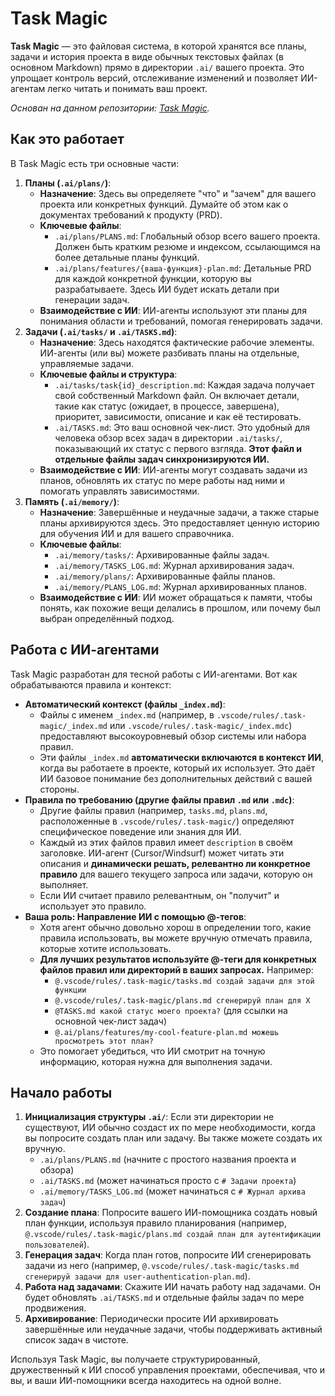 # Task Magic

**Task Magic** — это файловая система, в которой хранятся все планы, задачи и история проекта в виде обычных текстовых файлах (в основном Markdown) прямо в директории `.ai/` вашего проекта. Это упрощает контроль версий, отслеживание изменений и позволяет ИИ-агентам легко читать и понимать ваш проект.

*Основан на данном репозитории: [Task Magic](https://github.com/iannuttall/task-magic).*

## Как это работает

В Task Magic есть три основные части:

1. **Планы (`.ai/plans/`)**:
    - **Назначение**: Здесь вы определяете "что" и "зачем" для вашего проекта или конкретных функций. Думайте об этом как о документах требований к продукту (PRD).
    - **Ключевые файлы**:
      - `.ai/plans/PLANS.md`: Глобальный обзор всего вашего проекта. Должен быть кратким резюме и индексом, ссылающимся на более детальные планы функций.
      - `.ai/plans/features/{ваша-функция}-plan.md`: Детальные PRD для каждой конкретной функции, которую вы разрабатываете. Здесь ИИ будет искать детали при генерации задач.
    - **Взаимодействие с ИИ**: ИИ-агенты используют эти планы для понимания области и требований, помогая генерировать задачи.
2. **Задачи (`.ai/tasks/` и `.ai/TASKS.md`)**:
    - **Назначение**: Здесь находятся фактические рабочие элементы. ИИ-агенты (или вы) можете разбивать планы на отдельные, управляемые задачи.
    - **Ключевые файлы и структура**:
      - `.ai/tasks/task{id}_description.md`: Каждая задача получает свой собственный Markdown файл. Он включает детали, такие как статус (ожидает, в процессе, завершена), приоритет, зависимости, описание и как её тестировать.
      - `.ai/TASKS.md`: Это ваш основной чек-лист. Это удобный для человека обзор всех задач в директории `.ai/tasks/`, показывающий их статус с первого взгляда. **Этот файл и отдельные файлы задач синхронизируются ИИ.**
    - **Взаимодействие с ИИ**: ИИ-агенты могут создавать задачи из планов, обновлять их статус по мере работы над ними и помогать управлять зависимостями.
3. **Память (`.ai/memory/`)**:
    - **Назначение**: Завершённые и неудачные задачи, а также старые планы архивируются здесь. Это предоставляет ценную историю для обучения ИИ и для вашего справочника.
    - **Ключевые файлы**:
      - `.ai/memory/tasks/`: Архивированные файлы задач.
      - `.ai/memory/TASKS_LOG.md`: Журнал архивирования задач.
      - `.ai/memory/plans/`: Архивированные файлы планов.
      - `.ai/memory/PLANS_LOG.md`: Журнал архивированных планов.
    - **Взаимодействие с ИИ**: ИИ может обращаться к памяти, чтобы понять, как похожие вещи делались в прошлом, или почему был выбран определённый подход.

## Работа с ИИ-агентами

Task Magic разработан для тесной работы с ИИ-агентами. Вот как обрабатываются правила и контекст:

- **Автоматический контекст (файлы `_index.md`)**:
  - Файлы с именем `_index.md` (например, в `.vscode/rules/.task-magic/_index.md` или `.vscode/rules/.task-magic/_index.mdc`) предоставляют высокоуровневый обзор системы или набора правил.
  - Эти файлы `_index.md` **автоматически включаются в контекст ИИ**, когда вы работаете в проекте, который их использует. Это даёт ИИ базовое понимание без дополнительных действий с вашей стороны.
- **Правила по требованию (другие файлы правил `.md` или `.mdc`)**:
  - Другие файлы правил (например, `tasks.md`, `plans.md`, расположенные в `.vscode/rules/.task-magic/`) определяют специфическое поведение или знания для ИИ.
  - Каждый из этих файлов правил имеет `description` в своём заголовке. ИИ-агент (Cursor/Windsurf) может читать эти описания и **динамически решать, релевантно ли конкретное правило** для вашего текущего запроса или задачи, которую он выполняет.
  - Если ИИ считает правило релевантным, он "получит" и использует это правило.
- **Ваша роль: Направление ИИ с помощью @-тегов**:
  - Хотя агент обычно довольно хорош в определении того, какие правила использовать, вы можете вручную отмечать правила, которые хотите использовать.
  - **Для лучших результатов используйте @-теги для конкретных файлов правил или директорий в ваших запросах.** Например:
    - `@.vscode/rules/.task-magic/tasks.md создай задачи для этой функции`
    - `@.vscode/rules/.task-magic/plans.md сгенерируй план для X`
    - `@TASKS.md какой статус моего проекта?` (для ссылки на основной чек-лист задач)
    - `@.ai/plans/features/my-cool-feature-plan.md можешь просмотреть этот план?`
  - Это помогает убедиться, что ИИ смотрит на точную информацию, которая нужна для выполнения задачи.

## Начало работы

1. **Инициализация структуры `.ai/`**: Если эти директории не существуют, ИИ обычно создаст их по мере необходимости, когда вы попросите создать план или задачу. Вы также можете создать их вручную.
    - `.ai/plans/PLANS.md` (начните с простого названия проекта и обзора)
    - `.ai/TASKS.md` (может начинаться просто с `# Задачи проекта`)
    - `.ai/memory/TASKS_LOG.md` (может начинаться с `# Журнал архива задач`)
2. **Создание плана**: Попросите вашего ИИ-помощника создать новый план функции, используя правило планирования (например, `@.vscode/rules/.task-magic/plans.md создай план для аутентификации пользователей`).
3. **Генерация задач**: Когда план готов, попросите ИИ сгенерировать задачи из него (например, `@.vscode/rules/.task-magic/tasks.md сгенерируй задачи для user-authentication-plan.md`).
4. **Работа над задачами**: Скажите ИИ начать работу над задачами. Он будет обновлять `.ai/TASKS.md` и отдельные файлы задач по мере продвижения.
5. **Архивирование**: Периодически просите ИИ архивировать завершённые или неудачные задачи, чтобы поддерживать активный список задач в чистоте.

Используя Task Magic, вы получаете структурированный, дружественный к ИИ способ управления проектами, обеспечивая, что и вы, и ваши ИИ-помощники всегда находитесь на одной волне.

